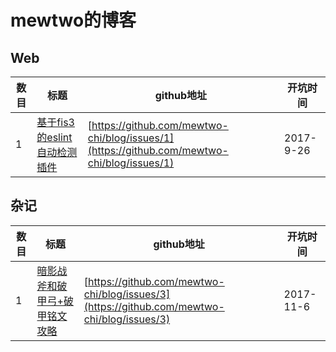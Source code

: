 # mewtwo的博客

## Web

| 数目 | 标题 | github地址 | 开坑时间 |
| --- | --- | --- | --- |
| 1 | [基于fis3的eslint自动检测插件](/web前端/基于fis3的eslint自动检测插件) | [https://github.com/mewtwo-chi/blog/issues/1](https://github.com/mewtwo-chi/blog/issues/1) | 2017-9-26 |

## 杂记

| 数目 | 标题 | github地址 | 开坑时间 |
| --- | --- | --- | --- |
| 1 | [暗影战斧和破甲弓+破甲铭文攻略](/游戏/暗影战斧和破甲弓+破甲铭文攻略) | [https://github.com/mewtwo-chi/blog/issues/3](https://github.com/mewtwo-chi/blog/issues/3) | 2017-11-6 |
